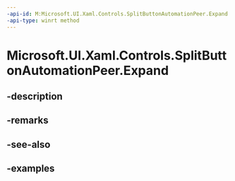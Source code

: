 ```yaml
---
-api-id: M:Microsoft.UI.Xaml.Controls.SplitButtonAutomationPeer.Expand
-api-type: winrt method
---
```


<!-- Method syntax.
public void SplitButtonAutomationPeer.Expand()
-->

# Microsoft.UI.Xaml.Controls.SplitButtonAutomationPeer.Expand

## -description

## -remarks

## -see-also

## -examples


